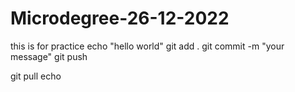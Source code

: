 # Microdegree-26-12-2022
this is for practice
echo "hello world"
git add .
git commit -m "your message"
git push 


git pull
echo

